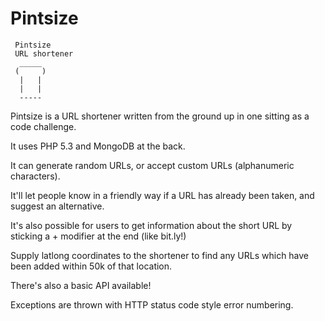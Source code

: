 Pintsize
========

     Pintsize
     URL shortener
      _____
     (     )
      |   |
      |   |
      -----


Pintsize is a URL shortener written from the ground up in one sitting as a code challenge.

It uses PHP 5.3 and MongoDB at the back.

It can generate random URLs, or accept custom URLs (alphanumeric characters).

It'll let people know in a friendly way if a URL has already been taken, and suggest an alternative.

It's also possible for users to get information about the short URL by sticking a + modifier at the end (like bit.ly!)

Supply latlong coordinates to the shortener to find any URLs which have been added within 50k of that location.

There's also a basic API available!

Exceptions are thrown with HTTP status code style error numbering.

